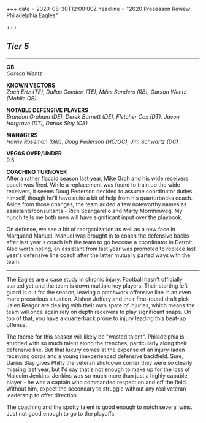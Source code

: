 +++
date = 2020-08-30T12:00:00Z
headline = "2020 Preseason Review: Philadelphia Eagles"

+++
## _Tier 5_

***

**QB**  
_Carson Wentz_

**KNOWN VECTORS**  
_Zach Ertz (TE), Dallas Goedert (TE), Miles Sanders (RB), Carson Wentz (Mobile QB)_

**NOTABLE DEFENSIVE PLAYERS**  
_Brandon Graham (DE), Derek Barnett (DE), Fletcher Cox (DT), Javon Hargrave (DT), Darius Slay (CB)_

**MANAGERS**  
_Howie Roseman (GM)_, _Doug Pederson (HC/OC), Jim Schwartz (DC)_

**VEGAS OVER/UNDER**  
9\.5

**COACHING TURNOVER**  
After a rather flaccid season last year, Mike Groh and his wide receivers coach was fired. While a replacement was found to train up the wide receivers, it seems Doug Pederson decided to assume coordinator duties himself, though he'll have quite a bit of help from his quarterbacks coach. Aside from those changes, the team added a few noteworthy names as assistants/consultants - Rich Scangarello and Marty Mornhinweg. My hunch tells me both men will have significant input over the playbook.

On defense, we see a bit of reorganization as well as a new face in Marquand Manuel. Manuel was brought in to coach the defensive backs after last year's coach left the team to go become a coordinator in Detroit. Also worth noting, an assistant from last year was promoted to replace last year's defensive line coach after the latter mutually parted ways with the team.

***

The Eagles are a case study in chronic injury. Football hasn't officially started yet and the team is down multiple key players. Their starting left guard is out for the season, leaving a patchwork offensive line in an even more precarious situation. Alshon Jeffery and their first-round draft pick Jalen Reagor are dealing with their own spate of injuries, which means the team will once again rely on depth receivers to play significant snaps. On top of that, you have a quarterback prone to injury leading this beat-up offense.

The theme for this season will likely be "wasted talent". Philadelphia is studded with so much talent along the trenches, particularly along their defensive line. But that luxury comes at the expense of an injury-laden receiving corps and a young inexperienced defensive backfield. Sure, Darius Slay gives Philly the veteran shutdown corner they were so clearly missing last year, but I'd say that's not enough to make up for the loss of Malcolm Jenkins. Jenkins was so much more than just a highly capable player - he was a captain who commanded respect on and off the field. Without him, expect the secondary to struggle without any real veteran leadership to offer direction.

The coaching and the spotty talent is good enough to notch several wins. Just not good enough to go to the playoffs.
